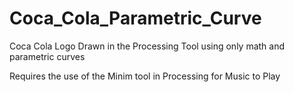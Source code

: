 # Coca_Cola_Parametric_Curve
Coca Cola Logo Drawn in the Processing Tool using only math and parametric curves

Requires the use of the Minim tool in Processing for Music to Play
